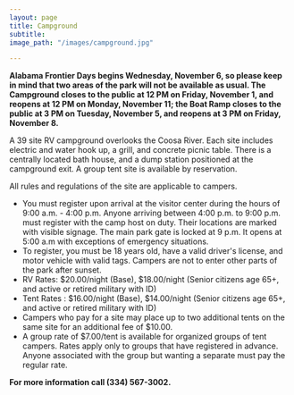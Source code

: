 ```yaml
---
layout: page
title: Campground
subtitle: 
image_path: "/images/campground.jpg"

---
```

**Alabama Frontier Days begins Wednesday, November 6, so please keep in mind that two areas of the park will not be available as usual. The Campground closes to the public at 12 PM on Friday, November 1, and reopens at 12 PM on Monday, November 11; the Boat Ramp closes to the public at 3 PM on Tuesday, November 5, and reopens at 3 PM on Friday, November 8.**

A 39 site RV campground overlooks the Coosa River. Each site includes electric and water hook up, a grill, and concrete picnic table. There is a centrally located bath house, and a dump station positioned at the campground exit. A group tent site is available by reservation.

All rules and regulations of the site are applicable to campers.

* You must register upon arrival at the visitor center during the hours of 9:00 a.m. - 4:00 p.m. Anyone arriving between 4:00 p.m. to 9:00 p.m. must register with the camp host on duty. Their locations are marked with visible signage. The main park gate is locked at 9 p.m. It opens at 5:00 a.m with exceptions of emergency situations.
* To register, you must be 18 years old, have a valid driver's license, and motor vehicle with valid tags. Campers are not to enter other parts of the park after sunset.
* RV Rates: $20.00/night (Base), $18.00/night (Senior citizens age 65+, and active or retired military with ID)
* Tent Rates : $16.00/night (Base), $14.00/night (Senior citizens age 65+, and active or retired military with ID)
* Campers who pay for a site may place up to two additional tents on the same site for an additional fee of $10.00.
* A group rate of $7.00/tent is available for organized groups of tent campers. Rates apply only to groups that have registered in advance. Anyone associated with the group but wanting a separate must pay the regular rate.

**For more information call (334) 567-3002.**